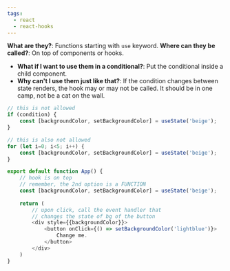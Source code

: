 ```yaml
---
tags:
  - react
  - react-hooks
---
```

**What are they?**: Functions starting with `use` keyword.
**Where can they be called?**: On top of components or hooks.
- **What if I want to use them in a conditional?**: Put the conditional inside a child component.
- **Why can't I use them just like that?**: If the condition changes between state renders, the hook may or may not be called. It should be in one camp, not be a cat on the wall.

```js
// this is not allowed
if (condition) {
    const [backgroundColor, setBackgroundColor] = useState('beige');
}

// this is also not allowed
for (let i=0; i<5; i++) {
    const [backgroundColor, setBackgroundColor] = useState('beige');
}
```

```js
export default function App() {
    // hook is on top
    // remember, the 2nd option is a FUNCTION
    const [backgroundColor, setBackgroundColor] = useState('beige');
    
    return (
        // upon click, call the event handler that
        // changes the state of bg of the button
        <div style={{backgroundColor}}>
            <button onClick={() => setBackgroundColor('lightblue')}>
                Change me.
            </button>
        </div>
    )
}
```
